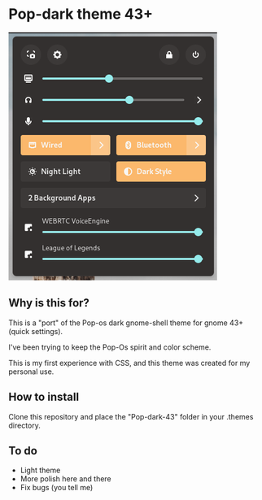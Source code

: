 # Pop-dark theme 43+

[<img src="Images/screenshot-dark.png">](Images/vm_exemple.png)

## Why is this for?

This is a "port" of the Pop-os dark gnome-shell theme for gnome 43+ (quick settings).

I've been trying to keep the Pop-Os spirit and color scheme.

This is my first experience with CSS, and this theme was created for my personal use.

## How to install

Clone this repository and place the "Pop-dark-43" folder in your .themes directory.

## To do

- Light theme
- More polish here and there
- Fix bugs (you tell me)